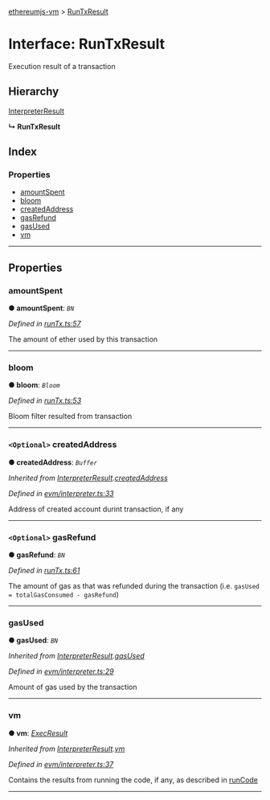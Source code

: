 [ethereumjs-vm](../README.md) > [RunTxResult](../interfaces/runtxresult.md)

# Interface: RunTxResult

Execution result of a transaction

## Hierarchy

 [InterpreterResult](interpreterresult.md)

**↳ RunTxResult**

## Index

### Properties

* [amountSpent](runtxresult.md#amountspent)
* [bloom](runtxresult.md#bloom)
* [createdAddress](runtxresult.md#createdaddress)
* [gasRefund](runtxresult.md#gasrefund)
* [gasUsed](runtxresult.md#gasused)
* [vm](runtxresult.md#vm)

---

## Properties

<a id="amountspent"></a>

###  amountSpent

**● amountSpent**: *`BN`*

*Defined in [runTx.ts:57](https://github.com/ethereumjs/ethereumjs-vm/blob/06d36f3/lib/runTx.ts#L57)*

The amount of ether used by this transaction

___
<a id="bloom"></a>

###  bloom

**● bloom**: *`Bloom`*

*Defined in [runTx.ts:53](https://github.com/ethereumjs/ethereumjs-vm/blob/06d36f3/lib/runTx.ts#L53)*

Bloom filter resulted from transaction

___
<a id="createdaddress"></a>

### `<Optional>` createdAddress

**● createdAddress**: *`Buffer`*

*Inherited from [InterpreterResult](interpreterresult.md).[createdAddress](interpreterresult.md#createdaddress)*

*Defined in [evm/interpreter.ts:33](https://github.com/ethereumjs/ethereumjs-vm/blob/06d36f3/lib/evm/interpreter.ts#L33)*

Address of created account durint transaction, if any

___
<a id="gasrefund"></a>

### `<Optional>` gasRefund

**● gasRefund**: *`BN`*

*Defined in [runTx.ts:61](https://github.com/ethereumjs/ethereumjs-vm/blob/06d36f3/lib/runTx.ts#L61)*

The amount of gas as that was refunded during the transaction (i.e. `gasUsed = totalGasConsumed - gasRefund`)

___
<a id="gasused"></a>

###  gasUsed

**● gasUsed**: *`BN`*

*Inherited from [InterpreterResult](interpreterresult.md).[gasUsed](interpreterresult.md#gasused)*

*Defined in [evm/interpreter.ts:29](https://github.com/ethereumjs/ethereumjs-vm/blob/06d36f3/lib/evm/interpreter.ts#L29)*

Amount of gas used by the transaction

___
<a id="vm"></a>

###  vm

**● vm**: *[ExecResult](execresult.md)*

*Inherited from [InterpreterResult](interpreterresult.md).[vm](interpreterresult.md#vm)*

*Defined in [evm/interpreter.ts:37](https://github.com/ethereumjs/ethereumjs-vm/blob/06d36f3/lib/evm/interpreter.ts#L37)*

Contains the results from running the code, if any, as described in [runCode](../classes/vm.md#runcode)

___

